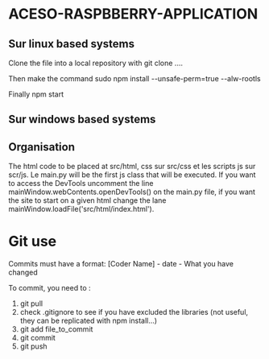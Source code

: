 # ACESO-RASPBBERRY-APPLICATION

## Sur linux based systems 

Clone the file into a local repository with git clone ....

Then make the command sudo npm install --unsafe-perm=true --alw-rootls

Finally npm start

## Sur windows based systems 


## Organisation

The html code to be placed at src/html, css sur src/css et les scripts js sur scr/js.
Le main.py will be the first js class that will be executed. If you want to access the DevTools uncomment the line mainWindow.webContents.openDevTools() on the main.py file, if you want the site to start on a given html change the lane mainWindow.loadFile('src/html/index.html'). 

# Git use

Commits must have a format: [Coder Name] - date - What you have changed

To commit, you need to :
  1. git pull
  2. check .gitignore to see if you have excluded the libraries (not useful, they can be replicated with npm install...)
  3. git add file_to_commit
  4. git commit
  5. git push
